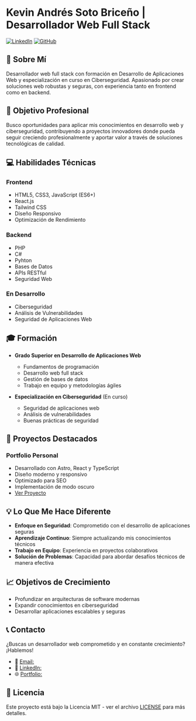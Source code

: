 # Kevin Andrés Soto Briceño | Desarrollador Web Full Stack

[![LinkedIn](https://img.shields.io/badge/LinkedIn-Connect-blue)](https://www.linkedin.com/in/kevin-andr%C3%A9s-soto-brice%C3%B1o-833a8a31b/)
[![GitHub](https://img.shields.io/badge/GitHub-Follow-black)](https://github.com/KevinSoto9)

## 👋 Sobre Mí

Desarrollador web full stack con formación en Desarrollo de Aplicaciones Web y especialización en curso en Ciberseguridad. Apasionado por crear soluciones web robustas y seguras, con experiencia tanto en frontend como en backend.

## 🎯 Objetivo Profesional

Busco oportunidades para aplicar mis conocimientos en desarrollo web y ciberseguridad, contribuyendo a proyectos innovadores donde pueda seguir creciendo profesionalmente y aportar valor a través de soluciones tecnológicas de calidad.

## 💻 Habilidades Técnicas

### Frontend
- HTML5, CSS3, JavaScript (ES6+)
- React.js
- Tailwind CSS
- Diseño Responsivo
- Optimización de Rendimiento

### Backend
- PHP
- C#
- Pyhton
- Bases de Datos
- APIs RESTful
- Seguridad Web

### En Desarrollo
- Ciberseguridad
- Análisis de Vulnerabilidades
- Seguridad de Aplicaciones Web

## 🎓 Formación

- **Grado Superior en Desarrollo de Aplicaciones Web**
  - Fundamentos de programación
  - Desarrollo web full stack
  - Gestión de bases de datos
  - Trabajo en equipo y metodologías ágiles

- **Especialización en Ciberseguridad** (En curso)
  - Seguridad de aplicaciones web
  - Análisis de vulnerabilidades
  - Buenas prácticas de seguridad

## 🚀 Proyectos Destacados

### Portfolio Personal
- Desarrollado con Astro, React y TypeScript
- Diseño moderno y responsivo
- Optimizado para SEO
- Implementación de modo oscuro
- [Ver Proyecto](https://portfolio-kevinsoto9s-projects.vercel.app/)

## 💡 Lo Que Me Hace Diferente

- **Enfoque en Seguridad**: Comprometido con el desarrollo de aplicaciones seguras
- **Aprendizaje Continuo**: Siempre actualizando mis conocimientos técnicos
- **Trabajo en Equipo**: Experiencia en proyectos colaborativos
- **Solución de Problemas**: Capacidad para abordar desafíos técnicos de manera efectiva

## 📈 Objetivos de Crecimiento

- Profundizar en arquitecturas de software modernas
- Expandir conocimientos en ciberseguridad
- Desarrollar aplicaciones escalables y seguras

## 📞 Contacto

¿Buscas un desarrollador web comprometido y en constante crecimiento? ¡Hablemos!

- 📧 [Email:](kevinS9sotob@hotmail.com)
- 💼 [LinkedIn:](https://www.linkedin.com/in/kevin-andr%C3%A9s-soto-brice%C3%B1o-833a8a31b/)
- 🌐 [Portfolio:](https://portfolio-kevinsoto9s-projects.vercel.app/)

## 📄 Licencia

Este proyecto está bajo la Licencia MIT - ver el archivo [LICENSE](LICENSE) para más detalles.
